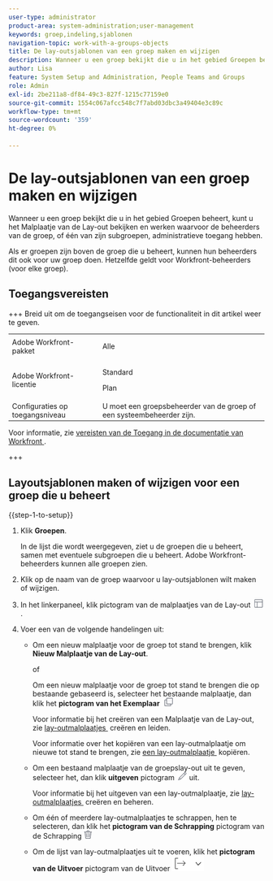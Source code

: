 ```yaml
---
user-type: administrator
product-area: system-administration;user-management
keywords: groep,indeling,sjablonen
navigation-topic: work-with-a-groups-objects
title: De lay-outsjablonen van een groep maken en wijzigen
description: Wanneer u een groep bekijkt die u in het gebied Groepen beheert, kunt u het Malplaatje van de Lay-out bekijken en werken waarvoor de beheerders van de groep, of één van zijn subgroepen, administratieve toegang hebben.
author: Lisa
feature: System Setup and Administration, People Teams and Groups
role: Admin
exl-id: 2be211a8-df84-49c3-827f-1215c77159e0
source-git-commit: 1554c067afcc548c7f7abd03dbc3a49404e3c89c
workflow-type: tm+mt
source-wordcount: '359'
ht-degree: 0%

---
```


# De lay-outsjablonen van een groep maken en wijzigen

Wanneer u een groep bekijkt die u in het gebied Groepen beheert, kunt u het Malplaatje van de Lay-out bekijken en werken waarvoor de beheerders van de groep, of één van zijn subgroepen, administratieve toegang hebben.

Als er groepen zijn boven de groep die u beheert, kunnen hun beheerders dit ook voor uw groep doen. Hetzelfde geldt voor Workfront-beheerders (voor elke groep).

## Toegangsvereisten

+++ Breid uit om de toegangseisen voor de functionaliteit in dit artikel weer te geven.

<table style="table-layout:auto"> 
 <col> 
 <col> 
 <tbody> 
  <tr> 
   <td>Adobe Workfront-pakket</td> 
   <td><p>Alle</p></td> 
  </tr> 
  <tr> 
   <td>Adobe Workfront-licentie</td> 
   <td><p>Standard</p>
       <p>Plan</p></td>
  </tr>
  <tr> 
   <td>Configuraties op toegangsniveau</td> 
   <td>U moet een groepsbeheerder van de groep of een systeembeheerder zijn.</td>
  </tr>
 </tbody> 
</table>

Voor informatie, zie [&#x200B; vereisten van de Toegang in de documentatie van Workfront &#x200B;](/help/quicksilver/administration-and-setup/add-users/access-levels-and-object-permissions/access-level-requirements-in-documentation.md).

+++

## Layoutsjablonen maken of wijzigen voor een groep die u beheert

{{step-1-to-setup}}

1. Klik **Groepen**.

   In de lijst die wordt weergegeven, ziet u de groepen die u beheert, samen met eventuele subgroepen die u beheert. Adobe Workfront-beheerders kunnen alle groepen zien.

1. Klik op de naam van de groep waarvoor u lay-outsjablonen wilt maken of wijzigen.
1. In het linkerpaneel, klik **&#x200B;**&#x200B;pictogram van de malplaatjes van de Lay-out ![&#x200B; Malplaatjes van de Lay-out &#x200B;](assets/layout-templates-icon.png).

1. Voer een van de volgende handelingen uit:

   * Om een nieuw malplaatje voor de groep tot stand te brengen, klik **Nieuw Malplaatje van de Lay-out**.

     of

     Om een nieuw malplaatje voor de groep tot stand te brengen die op bestaande gebaseerd is, selecteer het bestaande malplaatje, dan klik het **pictogram van het Exemplaar** ![.](assets/copy-icon.png)

     Voor informatie bij het creëren van een Malplaatje van de Lay-out, zie [&#x200B; lay-outmalplaatjes &#x200B;](../../../administration-and-setup/customize-workfront/use-layout-templates/create-and-manage-layout-templates.md) creëren en leiden.

     Voor informatie over het kopiëren van een lay-outmalplaatje om nieuwe tot stand te brengen, zie [&#x200B; een lay-outmalplaatje &#x200B;](../../../administration-and-setup/customize-workfront/use-layout-templates/copy-a-layout-template.md) kopiëren.

   * Om een bestaand malplaatje van de groepslay-out uit te geven, selecteer het, dan klik **uitgeven** pictogram ![&#x200B; pictogram geeft pictogram &#x200B;](assets/edit-icon.png) uit.

     Voor informatie bij het uitgeven van een lay-outmalplaatje, zie [&#x200B; lay-outmalplaatjes &#x200B;](../../../administration-and-setup/customize-workfront/use-layout-templates/create-and-manage-layout-templates.md) creëren en beheren.

   * Om één of meerdere lay-outmalplaatjes te schrappen, hen te selecteren, dan klik het **pictogram van de Schrapping** pictogram van de Schrapping ![.](assets/delete.png)
   * Om de lijst van lay-outmalplaatjes uit te voeren, klik het **pictogram van de Uitvoer** pictogram van de Uitvoer ![.](assets/export-icon.png)
